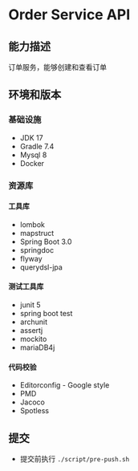# Order Service API

## 能力描述

订单服务，能够创建和查看订单

## 环境和版本

### 基础设施

- JDK 17
- Gradle 7.4
- Mysql 8
- Docker

### 资源库

#### 工具库

- lombok
- mapstruct
- Spring Boot 3.0
- springdoc
- flyway
- querydsl-jpa

#### 测试工具库

- junit 5
- spring boot test
- archunit
- assertj
- mockito
- mariaDB4j

#### 代码校验

- Editorconfig - Google style
- PMD
- Jacoco
- Spotless

## 提交

- 提交前执行 `./script/pre-push.sh`




